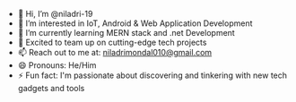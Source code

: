 - 👋 Hi, I’m @niladri-19
- 👀 I’m interested in IoT, Android & Web Application Development
- 🌱 I’m currently learning MERN stack and .net Development
- 💞️ Excited to team up on cutting-edge tech projects
- 📫 Reach out to me at: niladrimondal010@gmail.com
- 😄 Pronouns: He/Him
- ⚡ Fun fact: I'm passionate about discovering and tinkering with new tech gadgets and tools

<!---
niladri-19/niladri-19 is a ✨ special ✨ repository because its `README.md` (this file) appears on your GitHub profile.
You can click the Preview link to take a look at your changes.
--->
